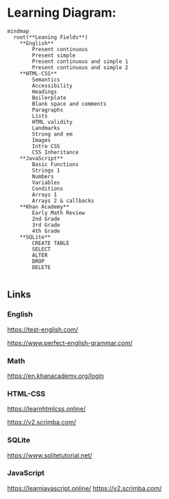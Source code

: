 # Learning Diagram:


```mermaid
mindmap
  root(**Leaning Fields**)
    **English**
        Present continuous
        Present simple
        Present continuous and simple 1
        Present continuous and simple 2
    **HTML-CSS**
        Semantics
        Accessibility
        Headings
        Boilerplate
        Blank space and comments
        Paragraphs
        Lists
        HTML validity
        Landmarks
        Strong and em
        Images
        Intro CSS
        CSS Inheritance
    **JavaScript**
        Basic Functions
        Strings 1
        Numbers
        Variables
        Conditions
        Arrays 1
        Arrays 2 & callbacks
    **Khan Academy**
        Early Math Review
        2nd Grade
        3rd Grade
        4th Grade
    **SQLite**
        CREATE TABLE
        SELECT
        ALTER
        DROP
        DELETE
    
```

## Links

### English

https://test-english.com/

https://www.perfect-english-grammar.com/

### Math

https://en.khanacademy.org/login

### HTML-CSS

https://learnhtmlcss.online/

https://v2.scrimba.com/

### SQLite

https://www.sqlitetutorial.net/

### JavaScript

https://learnjavascript.online/
https://v2.scrimba.com/
